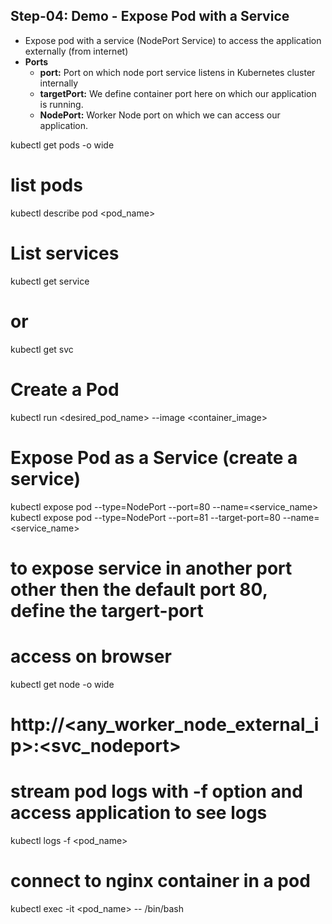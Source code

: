 ## Step-04: Demo - Expose Pod with a Service
- Expose pod with a service (NodePort Service) to access the application externally (from internet)
- **Ports**
  - **port:** Port on which node port service listens in Kubernetes cluster internally
  - **targetPort:** We define container port here on which our application is running.
  - **NodePort:** Worker Node port on which we can access our application.

kubectl get pods -o wide
# list pods

kubectl describe pod <pod_name>

# List services
kubectl get service
# or
kubectl get svc

# Create  a Pod
kubectl run <desired_pod_name> --image <container_image>

# Expose Pod as a Service (create a service)
kubectl expose pod <pod-name> --type=NodePort --port=80 --name=<service_name>
kubectl expose pod <pod-name> --type=NodePort --port=81 --target-port=80 --name=<service_name>
# to expose service in another port other then the default port 80, define the targert-port

# access on browser
kubectl get node -o wide
# http://<any_worker_node_external_ip>:<svc_nodeport>


# stream pod logs with -f option and access application to see logs
kubectl logs -f <pod_name>

# connect to nginx container in a pod
kubectl exec -it <pod_name> -- /bin/bash
